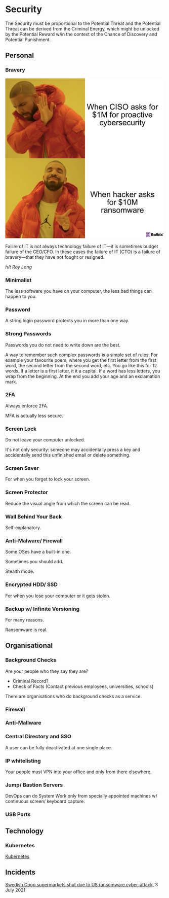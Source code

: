# Security

The Security must be proportional to the Potential Threat and the Potential Threat can be derived from the Criminal Energy, which might be unlocked by the Potential Reward w/in the context of the Chance of Discovery and Potential Punishment.

## Personal

### Bravery 

![](Images/874CA277-835C-45EF-9A17-6047C497407F.jpeg)

Failire of IT is not always technology failure of IT—it is sometimes budget failure of the CEO/CFO. In these cases the failure of IT (CTO) is a failure of bravery—that they have not fought or resigned.

_h/t Roy Long_

### Minimalist

The less software you have on your computer, the less bad things can happen to you.

### Password

A string login password protects you in more than one way.

### Strong Passwords

Passwords you do not need to write down are the best.

A way to remember such complex passwords is a simple set of rules. For example your favourite poem, where you get the first letter from the first word, the second letter from the second word, etc. You go like this for 12 words. If a letter is a first letter, it it a capital. If a word has less letters, you wrap from the beginning. At the end you add your age and an exclamation mark.

### 2FA

Always enforce 2FA.

MFA is actually less secure.

### Screen Lock

Do not leave your computer unlocked.

It's not only security: someone may accidentally press a key and accidentally send this unfinished email or delete something.

### Screen Saver

For when you forget to lock your screen.

### Screen Protector

Reduce the visual angle from which the screen can be read.

### Wall Behind Your Back

Self-explanatory.

### Anti-Malware/ Firewall

Some OSes have a built-in one.

Sometimes you should add.

Stealth mode.

### Encrypted HDD/ SSD

For when you lose your computer or it gets stolen.

### Backup w/ Infinite Versioning

For many reasons.

Ransomware is real.

## Organisational

### Background Checks

Are your people who they say they are?

* Criminal Record?
* Check of Facts (Contact previous employees, universities, schools)

There are organisations who do background checks as a service.

### Firewall

### Anti-Mallware

### Central Directory and SSO

A user can be fully deactivated at one single place.

### IP whitelisting

Your people must VPN into your office and only from there elsewhere.

### Jump/ Bastion Servers

DevOps can do System Work only from specially appointed machines w/ continuous screen/ keyboard capture.

### USB Ports

## Technology

### Kubernetes

[Kubernetes](https://github.com/dahoum/Nursery/blob/master/Kubernetes/README.md#security)

## Incidents

[Swedish Coop supermarkets shut due to US ransomware cyber-attack](https://www.bbc.com/news/technology-57707530), 3 July 2021

